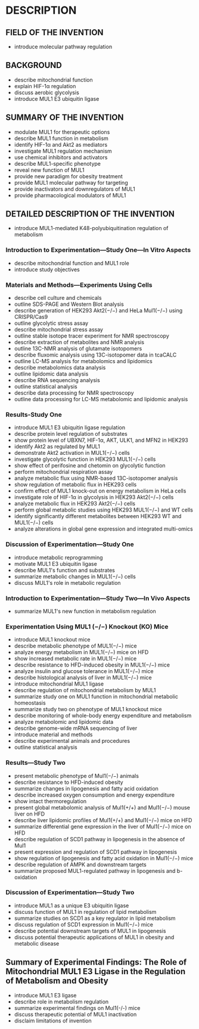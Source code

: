 # DESCRIPTION

## FIELD OF THE INVENTION

- introduce molecular pathway regulation

## BACKGROUND

- describe mitochondrial function
- explain HIF-1α regulation
- discuss aerobic glycolysis
- introduce MUL1 E3 ubiquitin ligase

## SUMMARY OF THE INVENTION

- modulate MUL1 for therapeutic options
- describe MUL1 function in metabolism
- identify HIF-1α and Akt2 as mediators
- investigate MUL1 regulation mechanism
- use chemical inhibitors and activators
- describe MUL1-specific phenotype
- reveal new function of MUL1
- provide new paradigm for obesity treatment
- provide MUL1 molecular pathway for targeting
- provide inactivators and downregulators of MUL1
- provide pharmacological modulators of MUL1

## DETAILED DESCRIPTION OF THE INVENTION

- introduce MUL1-mediated K48-polyubiquitination regulation of metabolism

### Introduction to Experimentation—Study One—In Vitro Aspects

- describe mitochondrial function and MUL1 role
- introduce study objectives

### Materials and Methods—Experiments Using Cells

- describe cell culture and chemicals
- outline SDS-PAGE and Western Blot analysis
- describe generation of HEK293 Akt2(−/−) and HeLa Mul1(−/−) using CRISPR/Cas9
- outline glycolytic stress assay
- describe mitochondrial stress assay
- outline stable isotope tracer experiment for NMR spectroscopy
- describe extraction of metabolites and NMR analysis
- outline 13C-NMR analysis of glutamate isotopomers
- describe fluxomic analysis using 13C-isotopomer data in tcaCALC
- outline LC-MS analysis for metabolomics and lipidomics
- describe metabolomics data analysis
- outline lipidomic data analysis
- describe RNA sequencing analysis
- outline statistical analysis
- describe data processing for NMR spectroscopy
- outline data processing for LC-MS metabolomic and lipidomic analysis

### Results-Study One

- introduce MUL1 E3 ubiquitin ligase regulation
- describe protein level regulation of substrates
- show protein level of UBXN7, HIF-1α, AKT, ULK1, and MFN2 in HEK293
- identify Akt2 as regulated by MUL1
- demonstrate Akt2 activation in MUL1(−/−) cells
- investigate glycolytic function in HEK293 MUL1(−/−) cells
- show effect of perifosine and chetomin on glycolytic function
- perform mitochondrial respiration assay
- analyze metabolic flux using NMR-based 13C-isotopomer analysis
- show regulation of metabolic flux in HEK293 cells
- confirm effect of MUL1 knock-out on energy metabolism in HeLa cells
- investigate role of HIF-1α in glycolysis in HEK293 Akt2(−/−) cells
- analyze metabolic flux in HEK293 Akt2(−/−) cells
- perform global metabolic studies using HEK293 MUL1(−/−) and WT cells
- identify significantly different metabolites between HEK293 WT and MUL1(−/−) cells
- analyze alterations in global gene expression and integrated multi-omics

### Discussion of Experimentation—Study One

- introduce metabolic reprogramming
- motivate MUL1 E3 ubiquitin ligase
- describe MUL1's function and substrates
- summarize metabolic changes in MUL1(−/−) cells
- discuss MUL1's role in metabolic regulation

### Introduction to Experimentation—Study Two—In Vivo Aspects

- summarize MUL1's new function in metabolism regulation

### Experimentation Using MUL1 (−/−) Knockout (KO) Mice

- introduce MUL1 knockout mice
- describe metabolic phenotype of MUL1(−/−) mice
- analyze energy metabolism in MUL1(−/−) mice on HFD
- show increased metabolic rate in MUL1(−/−) mice
- describe resistance to HFD-induced obesity in MUL1(−/−) mice
- analyze insulin and glucose tolerance in MUL1(−/−) mice
- describe histological analysis of liver in MUL1(−/−) mice
- introduce mitochondrial MUL1 ligase
- describe regulation of mitochondrial metabolism by MUL1
- summarize study one on MUL1 function in mitochondrial metabolic homeostasis
- summarize study two on phenotype of MUL1 knockout mice
- describe monitoring of whole-body energy expenditure and metabolism
- analyze metabolomic and lipidomic data
- describe genome-wide mRNA sequencing of liver
- introduce material and methods
- describe experimental animals and procedures
- outline statistical analysis

### Results—Study Two

- present metabolic phenotype of Mul1(−/−) animals
- describe resistance to HFD-induced obesity
- summarize changes in lipogenesis and fatty acid oxidation
- describe increased oxygen consumption and energy expenditure
- show intact thermoregulation
- present global metabolomic analysis of Mul1(+/+) and Mul1(−/−) mouse liver on HFD
- describe liver lipidomic profiles of Mul1(+/+) and Mul1(−/−) mice on HFD
- summarize differential gene expression in the liver of Mul1(−/−) mice on HFD
- describe regulation of SCD1 pathway in lipogenesis in the absence of Mul1
- present expression and regulation of SCD1 pathway in lipogenesis
- show regulation of lipogenesis and fatty acid oxidation in Mul1(−/−) mice
- describe regulation of AMPK and downstream targets
- summarize proposed MUL1-regulated pathway in lipogenesis and b-oxidation

### Discussion of Experimentation—Study Two

- introduce MUL1 as a unique E3 ubiquitin ligase
- discuss function of MUL1 in regulation of lipid metabolism
- summarize studies on SCD1 as a key regulator in lipid metabolism
- discuss regulation of SCD1 expression in Mul1(−/−) mice
- describe potential downstream targets of MUL1 in lipogenesis
- discuss potential therapeutic applications of MUL1 in obesity and metabolic disease

## Summary of Experimental Findings: The Role of Mitochondrial MUL1 E3 Ligase in the Regulation of Metabolism and Obesity

- introduce MUL1 E3 ligase
- describe role in metabolism regulation
- summarize experimental findings on Mul1(-/-) mice
- discuss therapeutic potential of MUL1 inactivation
- disclaim limitations of invention

